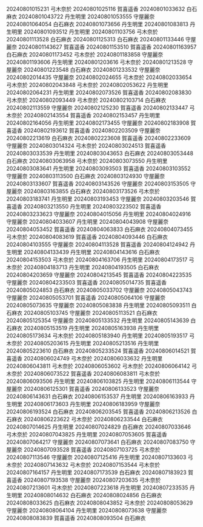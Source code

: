 20240801015231 弓木奈於
20240801025116 賀喜遥香
20240801033632 白石麻衣
20240801043722 丹生明里
20240801053555 守屋麗奈
20240801064054 白石麻衣
20240801073656 丹生明里
20240801083813 丹生明里
20240801093512 丹生明里
20240801103756 弓木奈於
20240801113528 白石麻衣
20240801125313 白石麻衣
20240801133446 守屋麗奈
20240801143627 賀喜遥香
20240801153510 賀喜遥香
20240801163957 白石麻衣
20240801173452 弓木奈於
20240801183858 守屋麗奈
20240801193606 丹生明里
20240801203616 弓木奈於
20240801213528 守屋麗奈
20240801223548 白石麻衣
20240801233532 守屋麗奈
20240802014435 守屋麗奈
20240802024655 弓木奈於
20240802033654 弓木奈於
20240802043848 弓木奈於
20240802053622 丹生明里
20240802064231 丹生明里
20240802073526 賀喜遥香
20240802083830 弓木奈於
20240802093449 弓木奈於
20240802103714 白石麻衣
20240802113559 守屋麗奈
20240802125230 賀喜遥香
20240802133447 弓木奈於
20240802143554 賀喜遥香
20240802153457 丹生明里
20240802164056 丹生明里
20240802173455 守屋麗奈
20240802183908 賀喜遥香
20240802193612 賀喜遥香
20240802203509 守屋麗奈
20240802213619 白石麻衣
20240802223608 賀喜遥香
20240802233609 守屋麗奈
20240803014324 弓木奈於
20240803024513 賀喜遥香
20240803033539 丹生明里
20240803043653 白石麻衣
20240803053448 白石麻衣
20240803063958 弓木奈於
20240803073550 丹生明里
20240803083641 丹生明里
20240803093503 賀喜遥香
20240803103552 守屋麗奈
20240803113500 白石麻衣
20240803124930 守屋麗奈
20240803133607 賀喜遥香
20240803143526 守屋麗奈
20240803153505 守屋麗奈
20240803163855 白石麻衣
20240803173526 弓木奈於
20240803183741 丹生明里
20240803193453 守屋麗奈
20240803203546 賀喜遥香
20240803213550 丹生明里
20240803223502 賀喜遥香
20240803233623 守屋麗奈
20240804015056 丹生明里
20240804024916 守屋麗奈
20240804033607 丹生明里
20240804043908 守屋麗奈
20240804053452 賀喜遥香
20240804063833 白石麻衣
20240804073455 弓木奈於
20240804083619 賀喜遥香
20240804093446 白石麻衣
20240804103555 守屋麗奈
20240804113528 賀喜遥香
20240804124942 丹生明里
20240804133439 丹生明里
20240804143616 白石麻衣
20240804153503 弓木奈於
20240804163706 丹生明里
20240804173517 弓木奈於
20240804183713 丹生明里
20240804193505 白石麻衣
20240804203659 守屋麗奈
20240804213545 賀喜遥香
20240804223535 守屋麗奈
20240804233503 賀喜遥香
20240805014735 賀喜遥香
20240805024853 白石麻衣
20240805033702 守屋麗奈
20240805043743 守屋麗奈
20240805053701 賀喜遥香
20240805064106 守屋麗奈
20240805073635 守屋麗奈
20240805083838 丹生明里
20240805093511 白石麻衣
20240805103745 守屋麗奈
20240805113521 白石麻衣
20240805125354 守屋麗奈
20240805133532 丹生明里
20240805143639 白石麻衣
20240805153519 丹生明里
20240805163938 丹生明里
20240805173634 弓木奈於
20240805183940 丹生明里
20240805193517 弓木奈於
20240805203615 丹生明里
20240805213516 丹生明里
20240805223610 白石麻衣
20240805233524 賀喜遥香
20240806014521 賀喜遥香
20240806024749 弓木奈於
20240806033632 丹生明里
20240806043811 弓木奈於
20240806053602 弓木奈於
20240806064142 弓木奈於
20240806073522 賀喜遥香
20240806083811 弓木奈於
20240806093506 丹生明里
20240806103825 丹生明里
20240806113544 守屋麗奈
20240806125301 賀喜遥香
20240806133523 守屋麗奈
20240806143631 白石麻衣
20240806153537 丹生明里
20240806163933 丹生明里
20240806173603 丹生明里
20240806183959 守屋麗奈
20240806193524 白石麻衣
20240806203545 賀喜遥香
20240806213526 白石麻衣
20240806223622 弓木奈於
20240806233544 白石麻衣
20240807014625 丹生明里
20240807024829 白石麻衣
20240807033646 弓木奈於
20240807043825 丹生明里
20240807053605 賀喜遥香
20240807064217 守屋麗奈
20240807073641 白石麻衣
20240807083750 守屋麗奈
20240807093528 賀喜遥香
20240807103725 弓木奈於
20240807113546 守屋麗奈
20240807125416 丹生明里
20240807133603 弓木奈於
20240807143632 弓木奈於
20240807153544 弓木奈於
20240807164157 丹生明里
20240807173539 白石麻衣
20240807183923 賀喜遥香
20240807193538 守屋麗奈
20240807203635 弓木奈於
20240807213601 弓木奈於
20240807223618 丹生明里
20240807233535 丹生明里
20240808014632 白石麻衣
20240808024856 白石麻衣
20240808033625 白石麻衣
20240808043852 弓木奈於
20240808053629 守屋麗奈
20240808064104 丹生明里
20240808073638 守屋麗奈
20240808083839 賀喜遥香
20240808093504 白石麻衣
